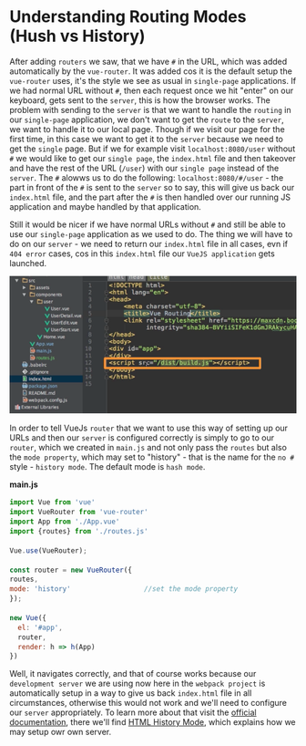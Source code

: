 # Understanding Routing Modes (Hush vs History)

After adding `routers` we saw, that we have `#` in the URL, which was added automatically by the `vue-router`. It was added cos it is the default setup the `vue-router` uses, it's the style we see as usual in `single-page` applications. If we had normal URL without `#`, then each request once we hit "enter" on our keyboard, gets sent to the `server`, this is how the browser works. The problem with sending to the `server` is that we want to handle the `routing` in our `single-page` application, we don't want to get the `route` to the `server`, we want to handle it to our local page. Though if we visit our page for the first time, in this case we want to get it to the `server` because we need to get the `single` page. But if we for example visit `localhost:8080/user` without `#` we would like to get our `single page`, the `index.html` file and then takeover and have the rest of the URL (`/user`) with our `single page` instead of the `server`. The `#` alowws us to do the following: `localhost:8080/#/user` - the part in front of the `#` is sent to the `server` so to say, this will give us back our `index.html` file, and the part after the `#` is then handled over our running JS application and maybe handled by that application. 

Still it would be nicer if we have normal URLs without `#` and still be able to use our `single-page` application as we used to do. The thing we will have to do on our `server` - we need to return our `index.html` file in all cases, evn if `404 error` cases, cos in this `index.html` file our `VueJS application` gets launched.  

![routing-modes](../routing-modes.png)

In order to tell VueJs `router` that we want to use this way of setting up our URLs and then our `server` is configured correctly is simply to go to our `router`, which we created in `main.js` and not only pass the `routes` but also the `mode property`, which may set to "history" - that is the name for the `no #` style - `history mode`. The default mode is `hash mode`.

**main.js**
```js
import Vue from 'vue'
import VueRouter from 'vue-router'  
import App from './App.vue'
import {routes} from './routes.js' 

Vue.use(VueRouter);  

const router = new VueRouter({
routes,
mode: 'history'                  //set the mode property
});

new Vue({
  el: '#app',     
  router,                     
  render: h => h(App)
})
```

Well, it navigates correctly, and that of course works because our `development server` we are using now here in the `webpack project` is automatically setup in a way to give us back `index.html` file in all circumstances, otherwise this would not work and we'll need to configure our `server` appropriately. To learn more about that visit the [official documentation](https://router.vuejs.org/), there we'll find [HTML History Mode](https://router.vuejs.org/guide/essentials/history-mode.html), which explains how we may setup owr own server.